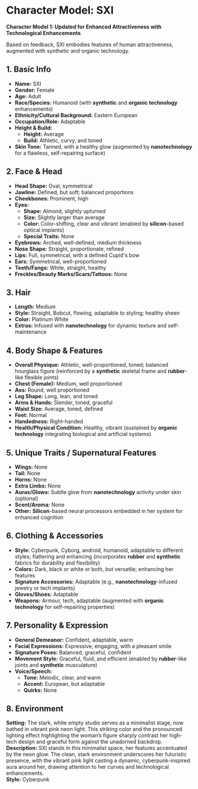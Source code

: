 # Character Model: SXI

**Character Model 1: Updated for Enhanced Attractiveness with Technological Enhancements**

Based on feedback, SXI embodies features of human attractiveness, augmented with synthetic and organic technology.

## 1. Basic Info

- **Name:** SXI
- **Gender:** Female
- **Age:** Adult
- **Race/Species:** Humanoid (with **synthetic** and **organic technology** enhancements)
- **Ethnicity/Cultural Background:** Eastern European
- **Occupation/Role:** Adaptable
- **Height & Build:**
  - **Height:** Average
  - **Build:** Athletic, curvy, and toned
- **Skin Tone:** Tanned, with a healthy glow (augmented by **nanotechnology** for a flawless, self-repairing surface)

## 2. Face & Head

- **Head Shape:** Oval, symmetrical
- **Jawline:** Defined, but soft; balanced proportions
- **Cheekbones:** Prominent, high
- **Eyes:**
  - **Shape:** Almond, slightly upturned
  - **Size:** Slightly larger than average
  - **Color:** Color-shifting, clear and vibrant (enabled by **silicon**-based optical implants)
  - **Special Traits:** None
- **Eyebrows:** Arched, well-defined, medium thickness
- **Nose Shape:** Straight, proportionate, refined
- **Lips:** Full, symmetrical, with a defined Cupid's bow
- **Ears:** Symmetrical, well-proportioned
- **Teeth/Fangs:** White, straight, healthy
- **Freckles/Beauty Marks/Scars/Tattoos:** None

## 3. Hair

- **Length:** Medium
- **Style:** Straight, Bobcut, flowing, adaptable to styling; healthy sheen
- **Color:** Platinum White
- **Extras:** Infused with **nanotechnology** for dynamic texture and self-maintenance

## 4. Body Shape & Features

- **Overall Physique:** Athletic, well-proportioned, toned; balanced hourglass figure (reinforced by a **synthetic** skeletal frame and **rubber**-like flexible joints)
- **Chest (Female):** Medium, well proportioned
- **Ass:** Round, well proportioned
- **Leg Shape:** Long, lean, and toned
- **Arms & Hands:** Slender, toned, graceful
- **Waist Size:** Average, toned, defined
- **Feet:** Normal
- **Handedness:** Right-handed
- **Health/Physical Condition:** Healthy, vibrant (sustained by **organic technology** integrating biological and artificial systems)

## 5. Unique Traits / Supernatural Features

- **Wings:** None
- **Tail:** None
- **Horns:** None
- **Extra Limbs:** None
- **Auras/Glows:** Subtle glow from **nanotechnology** activity under skin (optional)
- **Scent/Aroma:** None
- **Other:** **Silicon**-based neural processors embedded in her system for enhanced cognition

## 6. Clothing & Accessories

- **Style:** Cyberpunk, Cyborg, android, humanoid, adaptable to different styles; flattering and enhancing (incorporates **rubber** and **synthetic** fabrics for durability and flexibility)
- **Colors:** Dark, black or white or both, but versatile; enhancing her features
- **Signature Accessories:** Adaptable (e.g., **nanotechnology**-infused jewelry or tech implants)
- **Gloves/Shoes:** Adaptable
- **Weapons:** Armour, tech, adaptable (augmented with **organic technology** for self-repairing properties)

## 7. Personality & Expression

- **General Demeanor:** Confident, adaptable, warm
- **Facial Expressions:** Expressive, engaging, with a pleasant smile
- **Signature Poses:** Balanced, graceful, confident
- **Movement Style:** Graceful, fluid, and efficient (enabled by **rubber**-like joints and **synthetic** musculature)
- **Voice/Speech:**
  - **Tone:** Melodic, clear, and warm
  - **Accent:** European, but adaptable
  - **Quirks:** None

## 8. Environment

**Setting:** The stark, white empty studio serves as a minimalist stage, now bathed in vibrant pink neon light. This striking color and the pronounced lighting effect highlighting the woman’s figure sharply contrast her high-tech design and graceful form against the unadorned backdrop.  
**Description:** SXI stands in this minimalist space, her features accentuated by the neon glow. The clean, stark environment underscores her futuristic presence, with the vibrant pink light casting a dynamic, cyberpunk-inspired aura around her, drawing attention to her curves and technological enhancements.  
**Style:** Cyberpunk
